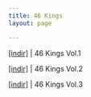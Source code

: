 ```yaml
---
title: 46 Kings
layout: page

---
```

<a href="https://cloud.mail.ru/public/c08b956c52b4/46%20Kings%20Vol.1%20-%20Do%C4%9Fu%20Yakas%C4%B1" target="_blank">[indir]</a> | 46 Kings Vol.1

<a href="https://cloud.mail.ru/public/f495a8ec9c0f/46%20Kings%20Vol.2%20%28Alp%20Aybars%20%26%20Mahmut%20%C4%B0zci%20%26%20Sove%20%26%20%C5%9Eim%C5%9Fek%20%26%20Berat%20Eren%29" target="_blank">[indir]</a> | 46 Kings Vol.2

<a href="https://cloud.mail.ru/public/763ad1efc1b5/46%20Kings%20Vol.3%20%28Alp%20Aybars%20%26%20Mahmut%20%C4%B0zci%20%26%20Sove%29" target="_blank">[indir]</a> | 46 Kings Vol.3

